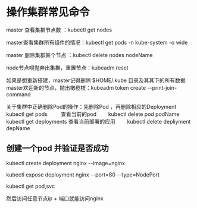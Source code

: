 # 操作集群常见命令

master 查看集群节点数 ：kubectl get nodes

master查看集群所有组件的情况：kubectl get pods -n kube-system -o wide

master 删除集群某个节点 ：kubectl delete nodes nodeName

node节点呗抛弃出集群，重置节点：kubeadm reset

如果是想重新搭建，master记得删除 $HOME/.kube 目录及其其下的所有数据
master欢迎新的节点，抛出橄榄枝：kubeadm token create --print-join-command

关于集群中正确删除Pod的操作：先删除Pod ，再删除相应的Deployment
kubectl get pods  　　          查看当前的pod
　　kubectl delete pod podName
kubectl get deployments      查看当前部署的应用
　　kubectl delete depliyment depName

## 创建一个pod 并验证是否成功

kubectl create deployment nginx --image=nginx

kubectl expose deployment nginx --port=80 --type=NodePort

kubectl get pod,svc

然后访问任意节点ip + 端口就能访问nginx
